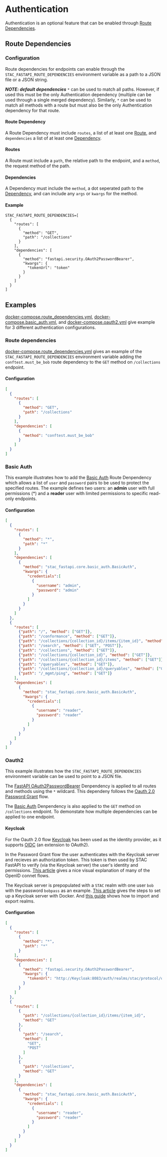 # Authentication

Authentication is an optional feature that can be enabled through [Route Dependencies](#route-dependencies).

## Route Dependencies

### Configuration

Route dependencies for endpoints can enable through the `STAC_FASTAPI_ROUTE_DEPENDENCIES` 
environment variable as a path to a JSON file or a JSON string.

***NOTE: default dependencies***
`*` can be used to match all paths. However, if used this must be the only Authentication dependency (multiple can be used through a 
single merged dependency). Similarly, `*` can be used to match all methods with a route but must also be the only Authentication 
dependency for that route.

#### Route Dependency

A Route Dependency must include `routes`, a list of at least one [Route](#routes), and `dependencies` a
list of at least one [Dependency](#dependencies).

#### Routes

A Route must include a `path`, the relative path to the endpoint, and a `method`, the request method of the path.

#### Dependencies

A Dependency must include the `method`, a dot seperated path to the [Dependency](https://fastapi.tiangolo.com/tutorial/dependencies), and 
can include any `args` or `kwargs` for the method.

#### Example
```
STAC_FASTAPI_ROUTE_DEPENDENCIES=[
  {
    "routes": [
      {
        "method": "GET",
        "path": "/collections"
      }
    ],
    "dependencies": [
      {
        "method": "fastapi.security.OAuth2PasswordBearer",
        "kwargs": {
          "tokenUrl": "token"
        }
      }
    ]
  }
]
```

## Examples

[docker-compose.route_dependencies.yml](docker-compose.route_dependencies.yml), [docker-compose.basic_auth.yml](docker-compose.basic_auth.yml), and [docker-compose.oauth2.yml](docker-compose.oauth2.yml)
 give example for 3 different authentication configurations.

### Route dependencies

[docker-compose.route_dependencies.yml](docker-compose.route_dependencies.yml) gives an example of 
the `STAC_FASTAPI_ROUTE_DEPENDENCIES` environment variable adding the `conftest.must_be_bob` route 
dependency to the `GET` method on `/collections` endpoint.

#### Configuration

```json
[
  {
    "routes": [
      {
        "method": "GET",
        "path": "/collections"
      }
    ],
    "dependencies": [
      {
        "method": "conftest.must_be_bob"
      }
    ]
  }
]
```

### Basic Auth

This example illustrates how to add the [Basic Auth](../../stac_fastapi/core/stac_fastapi/core/basic_auth.py) Route Denpendency 
which allows a list of `user` and `password` pairs to be used to protect the specified routes.
The example defines two users: an **admin** user with full permissions (*) and a **reader** user with 
limited permissions to specific read-only endpoints.

#### Configuration

```json
[
  {
    "routes": [
      {
        "method": "*",
        "path": "*"
      }
    ],
    "dependencies": [
      {
        "method": "stac_fastapi.core.basic_auth.BasicAuth",
        "kwargs": {
          "credentials":[
            {
              "username": "admin",
              "password": "admin"
            }
          ]
        }
      }
    ]
  },
  {
    "routes": [
      {"path": "/", "method": ["GET"]},
      {"path": "/conformance", "method": ["GET"]},
      {"path": "/collections/{collection_id}/items/{item_id}", "method": ["GET"]},
      {"path": "/search", "method": ["GET", "POST"]},
      {"path": "/collections", "method": ["GET"]},
      {"path": "/collections/{collection_id}", "method": ["GET"]},
      {"path": "/collections/{collection_id}/items", "method": ["GET"]},
      {"path": "/queryables", "method": ["GET"]},
      {"path": "/collections/{collection_id}/queryables", "method": ["GET"]},
      {"path": "/_mgmt/ping", "method": ["GET"]}
    ],
    "dependencies": [
      {
        "method": "stac_fastapi.core.basic_auth.BasicAuth",
        "kwargs": {
          "credentials":[
            {
              "username": "reader",
              "password": "reader"
            }
          ]
        }
      }
    ]
  }
]
```

### Oauth2

This example illustrates how the `STAC_FASTAPI_ROUTE_DEPENDENCIES` environment variable can be used to point to a JSON file.

The [FastAPI OAuth2PasswordBearer](../../stac_fastapi/core/stac_fastapi/core/basic_auth.py) Denpendency is applied to all routes 
and methods using the `*` wildcard. This dependeny follows the [Oauth 2.0 Password Grant](https://oauth.net/2/grant-types/password) flow.

The [Basic Auth](../../stac_fastapi/core/stac_fastapi/core/basic_auth.py) Denpendency is also applied to the `GET` method 
on `/collections` endpoint. To demonstate how multiple dependencies can be applied to one endpoint.


#### Keycloak

For the Oauth 2.0 flow [Keycloak](https://www.keycloak.org/) has been used as the identity provider, as it supports [OIDC](https://www.microsoft.com/en-us/security/business/security-101/what-is-openid-connect-oidc) (an extension to OAuth2).

In the Password Grant flow the user authenticates with the Keycloak server and recieves an authorization token. This token 
is then used by STAC FastAPI to verify (via the Keycloak server) the user's identity and permissions. [This article](https://darutk.medium.com/diagrams-of-all-the-openid-connect-flows-6968e3990660) 
gives a nice visual explanation of many of the OpenID connet flows.

The Keycloak server is prepopulated with a `STAC` realm with one user `bob` with the password `bobpass` as an example. [This article](https://wkrzywiec.medium.com/create-and-configure-keycloak-oauth-2-0-authorization-server-f75e2f6f6046)
gives the steps to set up a Keycloak server with Docker. And [this guide](https://www.keycloak.org/server/importExport) shows how to import 
and export realms.

#### Configuration

```json
[
  {
    "routes": [
      {
        "method": "*",
        "path": "*"
      }
    ],
    "dependencies": [
      {
        "method": "fastapi.security.OAuth2PasswordBearer",
        "kwargs": {
          "tokenUrl": "http://Keycloak:8083/auth/realms/stac/protocol/openid-connect/token"
        }
      }
    ]
  },
  {
    "routes": [
      {
        "path": "/collections/{collection_id}/items/{item_id}",
        "method": "GET"
      },
      {
        "path": "/search",
        "method": [
          "GET",
          "POST"
        ]
      },
      {
        "path": "/collections",
        "method": "GET"
      }
    ],
    "dependencies": [
      {
        "method": "stac_fastapi.core.basic_auth.BasicAuth",
        "kwargs": {
          "credentials": [
            {
              "username": "reader",
              "password": "reader"
            }
          ]
        }
      }
    ]
  }
]
```
